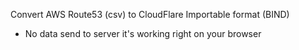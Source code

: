 Convert AWS Route53 (csv) to CloudFlare Importable format (BIND)

- No data send to server it's working right on your browser